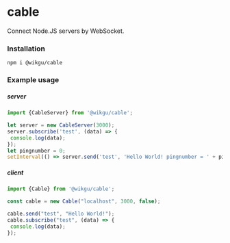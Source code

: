 # cable  
 Connect Node.JS servers by WebSocket.  
  
### Installation
 `npm i @wikgu/cable`  
  
### Example usage
##### server  
 ```js  
import {CableServer} from '@wikgu/cable';

let server = new CableServer(3000);
server.subscribe('test', (data) => {
  console.log(data);
});
let pingnumber = 0;
setInterval(() => server.send('test', 'Hello World! pingnumber = ' + pingnumber++ ), 1000);
```  
##### client  
 ```js  
import {Cable} from '@wikgu/cable';

const cable = new Cable("localhost", 3000, false);

cable.send("test", "Hello World!");
cable.subscribe("test", (data) => {
  console.log(data);
});
```  
